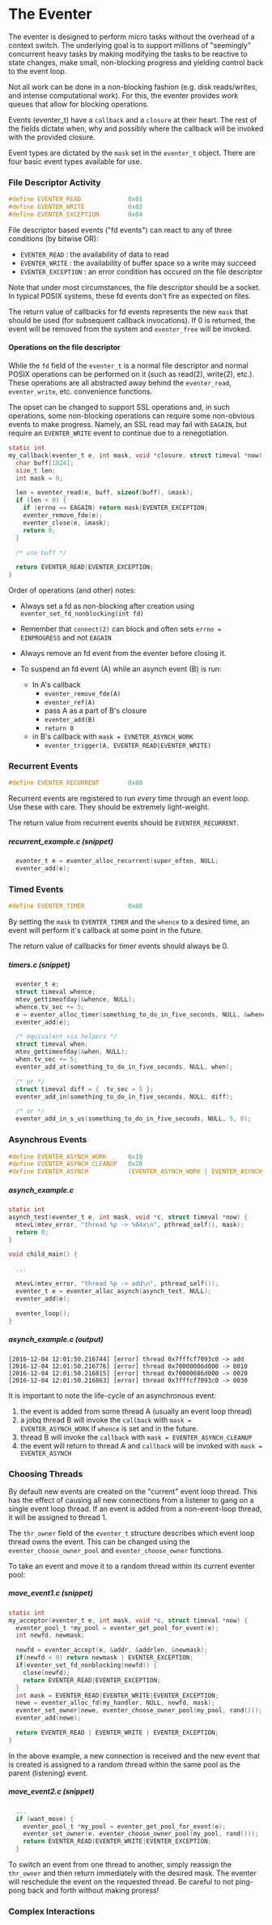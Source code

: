 # The Eventer

The eventer is designed to perform micro tasks without the overhead of a
context switch.  The underlying goal is to support millions of "seemingly"
concurrent heavy tasks by making modifying the tasks to be reactive to
state changes, make small, non-blocking progress and yielding control back
to the event loop.

Not all work can be done in a non-blocking fashion (e.g. disk reads/writes,
and intense computational work).  For this, the eventer provides work queues
that allow for blocking operations.

Events (eventer_t) have a `callback` and a `closure` at their heart.  The
rest of the fields dictate when, why and possibly where the callback will be
invoked with the provided closure.

Event types are dictated by the `mask` set in the `eventer_t` object.
There are four basic event types available for use.

### File Descriptor Activity

```c
#define EVENTER_READ             0x01
#define EVENTER_WRITE            0x02
#define EVENTER_EXCEPTION        0x04
```

File descriptor based events ("fd events") can react to any of three conditions (by bitwise OR):

 * `EVENTER_READ` : the availability of data to read
 * `EVENTER_WRITE` : the availability of buffer space so a write may succeed
 * `EVENTER_EXCEPTION` : an error condition has occured on the file descriptor

Note that under most circumstances, the file descriptor should be a socket.  In
typical POSIX systems, these fd events don't fire as expected on files.

The return value of callbacks for fd events represents the new
`mask` that should be used (for subsequent callback invocations).  If 0 is
returned, the event will be removed from the system and `eventer_free` will
be invoked.

#### Operations on the file descriptor

While the `fd` field of the `eventer_t` is a normal file descriptor and normal
POSIX operations can be performed on it (such as read(2), write(2), etc.). These
operations are all abstracted away behind the `eventer_read`, `eventer_write`, etc.
convenience functions.

The opset can be changed to support SSL operations and, in such operations, some
non-blocking operations can require some non-obvious events to make progress.
Namely, an SSL read may fail with `EAGAIN`, but require an `EVENTER_WRITE` event
to continue due to a renegotiation.

```c
static int
my_callback(eventer_t e, int mask, void *closure, struct timeval *now) {
  char buff[1024];
  size_t len;
  int mask = 0;

  len = eventer_read(e, buff, sizeof(buff), &mask);
  if (len < 0) {
    if (errno == EAGAIN) return mask|EVENTER_EXCEPTION;
    eventer_remove_fde(e);
    eventer_close(e, &mask);
    return 0;
  }

  /* use buff */

  return EVENTER_READ|EVENTER_EXCEPTION;
}
```

Order of operations (and other) notes:

  * Always set a fd as non-blocking after creation using `eventer_set_fd_nonblocking(int fd)`

  * Remember that `connect(2)` can block and often sets `errno = EINPROGRESS` and not `EAGAIN`

  * Always remove an fd event from the eventer before closing it.

  * To suspend an fd event (A) while an asynch event (B) is run:
    * In A's callback
      * `eventer_remove_fde(A)`
      * `eventer_ref(A)`
      * pass A as a part of B's closure
      * `eventer_add(B)`
      * `return 0`
    * in B's callback with `mask = EVNETER_ASYNCH_WORK`
      * `eventer_trigger(A, EVENTER_READ|EVENTER_WRITE)`

### Recurrent Events

```c
#define EVENTER_RECURRENT        0x80
```

Recurrent events are registered to run *every* time through an event loop.
Use these with care.  They should be extremely light-weight.

The return value from recurrent events should be `EVENTER_RECURRENT`.

##### recurrent_example.c (snippet)

```c
  eventer_t e = eventer_alloc_recurrent(super_often, NULL;
  eventer_add(e);
```

### Timed Events

```c
#define EVENTER_TIMER            0x08
```

By setting the `mask` to `EVENTER_TIMER` and the `whence` to a desired time,
an event will perform it's callback at some point in the future.

The return value of callbacks for timer events should always be 0.

##### timers.c (snippet)

```c
  eventer_t e;
  struct timeval whence;
  mtev_gettimeofday(&whence, NULL);
  whence.tv_sec += 5;
  e = eventer_alloc_timer(something_to_do_in_five_seconds, NULL, &whence);
  eventer_add(e);

  /* equivalent via helpers */
  struct timeval when;
  mtev_gettimeofday(&when, NULL);
  when.tv_sec += 5;
  eventer_add_at(something_to_do_in_five_seconds, NULL, when);

  /* or */
  struct timeval diff = { .tv_sec = 5 };
  eventer_add_in(something_to_do_in_five_seconds, NULL, diff);

  /* or */
  eventer_add_in_s_us(something_to_do_in_five_seconds, NULL, 5, 0);
```

### Asynchrous Events

```c
#define EVENTER_ASYNCH_WORK      0x10
#define EVENTER_ASYNCH_CLEANUP   0x20
#define EVENTER_ASYNCH           (EVENTER_ASYNCH_WORK | EVENTER_ASYNCH_CLEANUP)
```

##### asynch_example.c

```c
static int
asynch_test(eventer_t e, int mask, void *c, struct timeval *now) {
  mtevL(mtev_error, "thread %p -> %04x\n", pthread_self(), mask);
  return 0;
}

void child_main() {

  ...

  mtevL(mtev_error, "thread %p -> add\n", pthread_self());
  eventer_t e = eventer_alloc_asynch(asynch_test, NULL);
  eventer_add(e);

  eventer_loop();
}
```

##### asynch_example.c (output)

```
[2016-12-04 12:01:50.216744] [error] thread 0x7fffcf7093c0 -> add
[2016-12-04 12:01:50.216776] [error] thread 0x70000086d000 -> 0010
[2016-12-04 12:01:50.216815] [error] thread 0x70000086d000 -> 0020
[2016-12-04 12:01:50.216863] [error] thread 0x7fffcf7093c0 -> 0030
```

It is important to note the life-cycle of an asynchronous event:

 1. the event is added from some thread A (usually an event loop thread)
 1. a jobq thread B will invoke the `callback` with `mask = EVENTER_ASYNCH_WORK` if `whence` is set and in the future.
 1. thread B will invoke the `callback` with `mask = EVENTER_ASYNCH_CLEANUP`
 1. the event will return to thread A and `callback` will be invoked with `mask = EVENTER_ASYNCH`

### Choosing Threads

By default new events are created on the "current" event loop thread.  This
has the effect of causing all new connections from a listener to gang on a
single event loop thread.  If an event is added from a non-event-loop thread,
it will be assigned to thread 1.

The `thr_owner` field of the `eventer_t` structure describes which event
loop thread owns the event.  This can be changed using the `eventer_choose_owner_pool`
and `eventer_choose_owner` functions.

To take an event and move it to a random thread within its current eventer pool:

##### move_event1.c (snippet)

```c
static int
my_acceptor(eventer_t e, int mask, void *c, struct timeval *now) {
  eventer_pool_t *my_pool = eventer_get_pool_for_event(e);
  int newfd, newmask;

  newfd = eventer_accept(e, &addr, &addrlen, &newmask);
  if(newfd < 0) return newmask | EVENTER_EXCEPTION;
  if(eventer_set_fd_nonblocking(newfd)) {
    close(newfd);
    return EVENTER_READ|EVENTER_EXCEPTION;
  }
  int mask = EVENTER_READ|EVENTER_WRITE|EVENTER_EXCEPTION;
  newe = eventer_alloc_fd(my_handler, NULL, newfd, mask);
  eventer_set_owner(newe, eventer_choose_owner_pool(my_pool, rand()));
  eventer_add(newe);

  return EVENTER_READ | EVENTER_WRITE | EVENTER_EXCEPTION;
}
```

In the above example, a new connection is received and the new event
that is created is assigned to a random thread within the same pool
as the parent (listening) event.

##### move_event2.c (snippet)

```c
  ...
  if (want_move) {
    eventer_pool_t *my_pool = eventer_get_pool_for_event(e);
    eventer_set_owner(e, eventer_choose_owner_pool(my_pool, rand()));
    return EVENTER_READ|EVENTER_WRITE|EVENTER_EXCEPTION;
  }
```

To switch an event from one thread to another, simply reassign the
`thr_owner` and then return immediately with the desired mask.  The
eventer will reschedule the event on the requested thread.  Be careful
to not ping-pong back and forth without making proress!

### Complex Interactions

